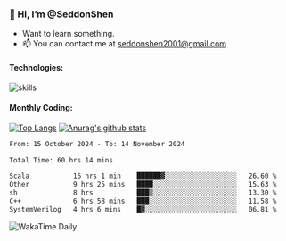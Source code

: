 ### 👋 Hi, I’m @SeddonShen
- Want to learn something.
- 📫 You can contact me at seddonshen2001@gmail.com

#### Technologies:

![skills](https://skillicons.dev/icons?i=scala,js,html,css,bootstrap,jquery,c,cpp,cloudflare,django,docker,flask,git,github,githubactions,linux,latex,mysql,nodejs,ps,php,pr,py,raspberrypi,redis,unreal,v,vscode,vue,bash)

#### Monthly Coding:
[![Top Langs](https://github-readme-stats.vercel.app/api/top-langs?username=seddonshen&show_icons=true&locale=en&layout=compact&hide=html&langs_count=8)](https://github.com/SeddonShen/)
[![Anurag's github stats](https://github-readme-stats.vercel.app/api?username=SeddonShen&count_private=true&show_icons=true)](https://github.com/anuraghazra/github-readme-stats)
<!--START_SECTION:waka-->

```txt
From: 15 October 2024 - To: 14 November 2024

Total Time: 60 hrs 14 mins

Scala           16 hrs 1 min    ██████▓░░░░░░░░░░░░░░░░░░   26.60 %
Other           9 hrs 25 mins   ████░░░░░░░░░░░░░░░░░░░░░   15.63 %
sh              8 hrs           ███▒░░░░░░░░░░░░░░░░░░░░░   13.30 %
C++             6 hrs 58 mins   ███░░░░░░░░░░░░░░░░░░░░░░   11.58 %
SystemVerilog   4 hrs 6 mins    █▓░░░░░░░░░░░░░░░░░░░░░░░   06.81 %
```

<!--END_SECTION:waka-->

![WakaTime Daily](https://wakatime.com/share/@seddon2001/61a7e342-5f12-4fea-bf92-1fac161e97d6.svg)
<!---
SeddonShen/SeddonShen is a ✨ special ✨ repository because its `README.md` (this file) appears on your GitHub profile.
You can click the Preview link to take a look at your changes.
--->
